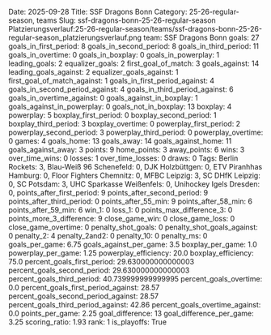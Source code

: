 Date: 2025-09-28
Title: SSF Dragons Bonn
Category: 25-26-regular-season, teams
Slug: ssf-dragons-bonn-25-26-regular-season
Platzierungsverlauf:25-26-regular-season/teams/ssf-dragons-bonn-25-26-regular-season_platzierungsverlauf.png
team: SSF Dragons Bonn
goals: 27
goals_in_first_period: 8
goals_in_second_period: 8
goals_in_third_period: 11
goals_in_overtime: 0
goals_in_boxplay: 0
goals_in_powerplay: 1
leading_goals: 2
equalizer_goals: 2
first_goal_of_match: 3
goals_against: 14
leading_goals_against: 2
equalizer_goals_against: 1
first_goal_of_match_against: 1
goals_in_first_period_against: 4
goals_in_second_period_against: 4
goals_in_third_period_against: 6
goals_in_overtime_against: 0
goals_against_in_boxplay: 1
goals_against_in_powerplay: 0
goals_not_in_boxplay: 13
boxplay: 4
powerplay: 5
boxplay_first_period: 0
boxplay_second_period: 1
boxplay_third_period: 3
boxplay_overtime: 0
powerplay_first_period: 2
powerplay_second_period: 3
powerplay_third_period: 0
powerplay_overtime: 0
games: 4
goals_home: 13
goals_away: 14
goals_against_home: 11
goals_against_away: 3
points: 9
home_points: 3
away_points: 6
wins: 3
over_time_wins: 0
losses: 1
over_time_losses: 0
draws: 0
Tags:  Berlin Rockets: 3,  Blau-Weiß 96 Schenefeld: 0,  DJK Holzbüttgen: 0,  ETV Piranhhas Hamburg: 0,  Floor Fighters Chemnitz: 0,  MFBC Leipzig: 3,  SC DHfK Leipzig: 0,  SC Potsdam: 3,  UHC Sparkasse Weißenfels: 0,  Unihockey Igels Dresden: 0,
points_after_first_period: 9
points_after_second_period: 9
points_after_third_period: 0
points_after_55_min: 9
points_after_58_min: 6
points_after_59_min: 6
win_1: 0
loss_1: 0
points_max_difference_3: 0
points_more_3_difference: 9
close_game_win: 0
close_game_loss: 0
close_game_overtime: 0
penalty_shot_goals: 0
penalty_shot_goals_against: 0
penalty_2: 4
penalty_2and2: 0
penalty_10: 0
penalty_ms: 0
goals_per_game: 6.75
goals_against_per_game: 3.5
boxplay_per_game: 1.0
powerplay_per_game: 1.25
powerplay_efficiency: 20.0
boxplay_efficiency: 75.0
percent_goals_first_period: 29.630000000000003
percent_goals_second_period: 29.630000000000003
percent_goals_third_period: 40.739999999999995
percent_goals_overtime: 0.0
percent_goals_first_period_against: 28.57
percent_goals_second_period_against: 28.57
percent_goals_third_period_against: 42.86
percent_goals_overtime_against: 0.0
points_per_game: 2.25
goal_difference: 13
goal_difference_per_game: 3.25
scoring_ratio: 1.93
rank: 1
is_playoffs: True
